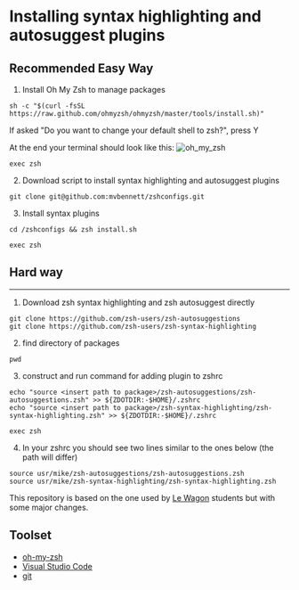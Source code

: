 # Installing syntax highlighting and autosuggest plugins
## Recommended Easy Way
1. Install Oh My Zsh to manage packages
```
sh -c "$(curl -fsSL https://raw.github.com/ohmyzsh/ohmyzsh/master/tools/install.sh)"
```
If asked "Do you want to change your default shell to zsh?", press Y

At the end your terminal should look like this:
![oh_my_zsh](https://github.com/mvbennett/zshconfigs/assets/94943459/85b3d874-ef0c-4c72-bf8c-aac00120e469)

```
exec zsh
```
2. Download script to install syntax highlighting and autosuggest plugins
```
git clone git@github.com:mvbennett/zshconfigs.git
```
3. Install syntax plugins
```
cd /zshconfigs && zsh install.sh
```

```
exec zsh
```

## Hard way
---
1. Download zsh syntax highlighting and zsh autosuggest directly
```
git clone https://github.com/zsh-users/zsh-autosuggestions
git clone https://github.com/zsh-users/zsh-syntax-highlighting
```
2. find directory of packages
```
pwd
```
3. construct and run command for adding plugin to zshrc
```
echo "source <insert path to package>/zsh-autosuggestions/zsh-autosuggestions.zsh" >> ${ZDOTDIR:-$HOME}/.zshrc
echo "source <insert path to package>/zsh-syntax-highlighting/zsh-syntax-highlighting.zsh" >> ${ZDOTDIR:-$HOME}/.zshrc
```

```
exec zsh
```
4. In your zshrc you should see two lines similar to the ones below (the path will differ)
```
source usr/mike/zsh-autosuggestions/zsh-autosuggestions.zsh
source usr/mike/zsh-syntax-highlighting/zsh-syntax-highlighting.zsh
```


This repository is based on the one used by [Le Wagon](https://www.lewagon.com) students but with some major changes.

## Toolset

- [oh-my-zsh](http://ohmyz.sh/)
- [Visual Studio Code](https://code.visualstudio.com/)
- [git](https://git-scm.com/)
